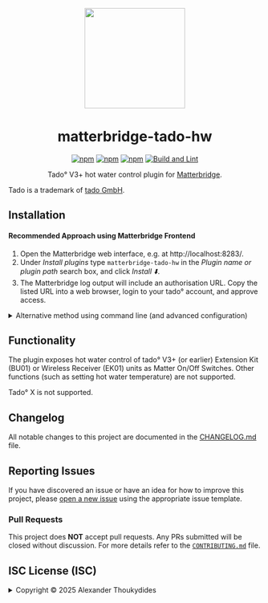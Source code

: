 <p align="center">
  <img src="https://raw.githubusercontent.com/wiki/thoukydides/matterbridge-tado-hw/matterbridge-tado-hw.png" height="200">
</p>
<div align=center>

# matterbridge-tado-hw

[![npm](https://badgen.net/npm/v/matterbridge-tado-hw)](https://www.npmjs.com/package/matterbridge-tado-hw)
[![npm](https://badgen.net/npm/dt/matterbridge-tado-hw)](https://www.npmjs.com/package/matterbridge-tado-hw)
[![npm](https://badgen.net/npm/dw/matterbridge-tado-hw)](https://www.npmjs.com/package/matterbridge-tado-hw)
[![Build and Lint](https://github.com/thoukydides/matterbridge-tado-hw/actions/workflows/build.yml/badge.svg)](https://github.com/thoukydides/matterbridge-tado-hw/actions/workflows/build.yml)

Tado° V3+ hot water control plugin for [Matterbridge](https://github.com/Luligu/matterbridge).

</div>

Tado is a trademark of [tado GmbH](https://www.tado.com/).

## Installation

#### Recommended Approach using Matterbridge Frontend

1. Open the Matterbridge web interface, e.g. at http://localhost:8283/.
1. Under *Install plugins* type `matterbridge-tado-hw` in the *Plugin name or plugin path* search box, and click *Install ⬇️*.
1. The Matterbridge log output will include an authorisation URL. Copy the listed URL into a web browser, login to your tado° account, and approve access.

<details>
<summary>Alternative method using command line (and advanced configuration)</summary>

#### Installation using Command Line

1. Stop Matterbridge:  
   `systemctl stop matterbridge`
1. Install the plugin:  
   `npm install -g matterbridge-tado-hw`
1. Register it with Matterbridge:  
   `matterbridge -add matterbridge-tado-hw`
1. Restart Matterbridge:  
   `systemctl start matterbridge`
1. The Matterbridge log output will include an authorisation URL. Copy the listed URL into a web browser, login to your tado° account, and approve access.

#### Example `matterbridge-tado-hw.config.json`
```JSON
{
    "name": "matterbridge-tado-hw",
    "type": "DynamicPlatform"
}
```
The configuration file will be generated automatically with appropriate defaults.

#### Advanced Configuration

You can include additional settings in `config.json` to customise the behaviour or enable special debug features:
```JSON
{
    "name": "matterbridge-tado-hw",
    "type": "DynamicPlatform",
    "pollInterval": 300,
    "debug": false,
    "unregisterOnShutdown": false
}
```

`pollInterval` specifies the interval in seconds between polling the tado° API for the hot water zone status. The default is `300` seconds (5 minutes).

`debug` enables additional logging which may help with debugging any problems.

</details>

## Functionality

The plugin exposes hot water control of tado° V3+ (or earlier) Extension Kit (BU01) or Wireless Receiver (EK01) units as Matter On/Off Switches. Other functions (such as setting hot water temperature) are not supported.

Tado° X is not supported.

## Changelog

All notable changes to this project are documented in the [CHANGELOG.md](CHANGELOG.md) file.

## Reporting Issues
          
If you have discovered an issue or have an idea for how to improve this project, please [open a new issue](https://github.com/thoukydides/matterbridge-tado-hw/issues/new/choose) using the appropriate issue template.

### Pull Requests

This project does **NOT** accept pull requests. Any PRs submitted will be closed without discussion. For more details refer to the [`CONTRIBUTING.md`](https://github.com/thoukydides/.github/blob/master/CONTRIBUTING.md) file.

## ISC License (ISC)

<details>
<summary>Copyright © 2025 Alexander Thoukydides</summary>

> Permission to use, copy, modify, and/or distribute this software for any purpose with or without fee is hereby granted, provided that the above copyright notice and this permission notice appear in all copies.
>
> THE SOFTWARE IS PROVIDED "AS IS" AND THE AUTHOR DISCLAIMS ALL WARRANTIES WITH REGARD TO THIS SOFTWARE INCLUDING ALL IMPLIED WARRANTIES OF MERCHANTABILITY AND FITNESS. IN NO EVENT SHALL THE AUTHOR BE LIABLE FOR ANY SPECIAL, DIRECT, INDIRECT, OR CONSEQUENTIAL DAMAGES OR ANY DAMAGES WHATSOEVER RESULTING FROM LOSS OF USE, DATA OR PROFITS, WHETHER IN AN ACTION OF CONTRACT, NEGLIGENCE OR OTHER TORTIOUS ACTION, ARISING OUT OF OR IN CONNECTION WITH THE USE OR PERFORMANCE OF THIS SOFTWARE.
</details>